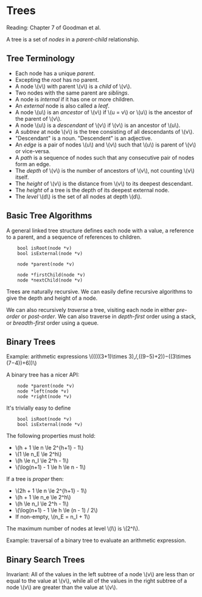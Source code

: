 # Trees

Reading: Chapter 7 of Goodman et al.

A tree is a set of *nodes* in a *parent-child* relationship.

## Tree Terminology

- Each node has a unique *parent*.
- Excepting the *root* has no parent.
- A node \\(v\\) with parent \\(v\\) is a *child* of \\(v\\).
- Two nodes with the same parent are *siblings*.
- A node is *internal* if it has one or more children.
- An *external* node is also called a *leaf*.
- A node \\(u\\) is an *ancestor* of \\(v\\) if \\(u = v\\) or \\(u\\) is the ancestor of the parent of \\(v\\).
- A node \\(u\\) is a *descendant* of \\(v\\) if \\(v\\) is an ancestor of \\(u\\).
- A *subtree* at node \\(v\\) is the tree consisting of all descendants of \\(v\\).
- "Descendant" is a noun. "Descendent" is an adjective.
- An *edge* is a pair of nodes \\(u\\) and \\(v\\) such that \\(u\\) is parent of \\(v\\) or vice-versa.
- A *path* is a sequence of nodes such that any consecutive pair of nodes form an edge.
- The *depth* of \\(v\\) is the number of ancestors of \\(v\\), not counting \\(v\\) itself.
- The *height* of \\(v\\) is the distance from \\(v\\) to its deepest descendant.
- The *height* of a tree is the depth of its deepest external node.
- The *level* \\(d\\) is the set of all nodes at depth \\(d\\).

## Basic Tree Algorithms

A general linked tree structure defines each node with a value, a reference to a parent, and a sequence of references to children.

		bool isRoot(node *v)
		bool isExternal(node *v)

		node *parent(node *v)

		node *firstChild(node *v)
		node *nextChild(node *v)

Trees are naturally recursive. We can easily define recursive algorithms to give the depth and height of a node.

We can also recursively *traverse* a tree, visiting each node in either *pre-order* or *post-order*. We can also traverse in *depth-first* order using a stack, or *breadth-first* order using a queue.

## Binary Trees

Example: arithmetic expressions \\(((((3+1)\times 3)\,/\,((9−5)+2))−((3\times (7−4))+6))\\)

A binary tree has a nicer API:

		node *parent(node *v)
		node *left(node *v)
		node *right(node *v)

It's trivially easy to define

		bool isRoot(node *v)
		bool isExternal(node *v)

The following properties must hold:

- \\(h + 1 \le n \le 2^{h+1} - 1\\)
- \\(1 \le n_E \le 2^h\\)
- \\(h \le n_I \le 2^h - 1\\)
- \\(\log(n+1) - 1 \le h \le n - 1\\)

If a tree is *proper* then:

- \\(2h + 1 \le n \le 2^{h+1} - 1\\)
- \\(h + 1 \le n_e \le 2^h\\)
- \\(h \le n_I \le 2^h - 1\\)
- \\(\log(n+1) - 1 \le h \le (n - 1) / 2\\)
- If non-empty, \\(n_E = n_I + 1\\)

The maximum number of nodes at level \\(l\\) is \\(2^l\\).

Example: traversal of a binary tree to evaluate an arithmetic expression.

## Binary Search Trees

Invariant: All of the values in the left subtree of a node \\(v\\) are less than or equal to the value at \\(v\\), while all of the values in the right subtree of a node \\(v\\) are greater than the value at \\(v\\).

